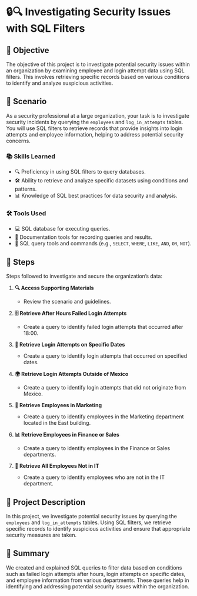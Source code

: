 # 🔒🔍 Investigating Security Issues with SQL Filters

## 🎯 Objective
The objective of this project is to investigate potential security issues within an organization by examining employee and login attempt data using SQL filters. This involves retrieving specific records based on various conditions to identify and analyze suspicious activities.

## 📖 Scenario
As a security professional at a large organization, your task is to investigate security incidents by querying the `employees` and `log_in_attempts` tables. You will use SQL filters to retrieve records that provide insights into login attempts and employee information, helping to address potential security concerns.

### 📚 Skills Learned
- 🔍 Proficiency in using SQL filters to query databases.
- 🛠️ Ability to retrieve and analyze specific datasets using conditions and patterns.
- 📊 Knowledge of SQL best practices for data security and analysis.

### 🛠️ Tools Used
- 💻 SQL database for executing queries.
- 📝 Documentation tools for recording queries and results.
- 📘 SQL query tools and commands (e.g., `SELECT`, `WHERE`, `LIKE`, `AND`, `OR`, `NOT`).

## 📝 Steps
Steps followed to investigate and secure the organization’s data:

1. **🔍 Access Supporting Materials**
   - Review the scenario and guidelines.

2. **🗄 Retrieve After Hours Failed Login Attempts**
   - Create a query to identify failed login attempts that occurred after 18:00.

3. **📆 Retrieve Login Attempts on Specific Dates**
   - Create a query to identify login attempts that occurred on specified dates.

4. **🌍 Retrieve Login Attempts Outside of Mexico**
   - Create a query to identify login attempts that did not originate from Mexico.

5. **🏢 Retrieve Employees in Marketing**
   - Create a query to identify employees in the Marketing department located in the East building.

6. **📊 Retrieve Employees in Finance or Sales**
   - Create a query to identify employees in the Finance or Sales departments.

7. **🚫 Retrieve All Employees Not in IT**
   - Create a query to identify employees who are not in the IT department.

## 📜 Project Description
In this project, we investigate potential security issues by querying the `employees` and `log_in_attempts` tables. Using SQL filters, we retrieve specific records to identify suspicious activities and ensure that appropriate security measures are taken.

## 📄 Summary
We created and explained SQL queries to filter data based on conditions such as failed login attempts after hours, login attempts on specific dates, and employee information from various departments. These queries help in identifying and addressing potential security issues within the organization.
